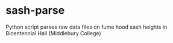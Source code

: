 # sash-parse
Python script parses raw data files on fume hood sash heights in Bicentennial Hall (Middlebury College)
